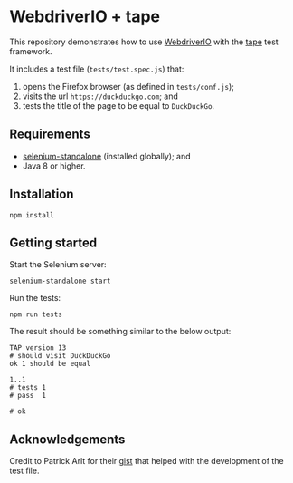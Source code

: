 # WebdriverIO + tape

This repository demonstrates how to use [WebdriverIO](http://webdriver.io) with
the [tape](https://github.com/substack/tape/) test framework.

It includes a test file (`tests/test.spec.js`) that:

1. opens the Firefox browser (as defined in `tests/conf.js`);
1. visits the url `https://duckduckgo.com`; and
1. tests the title of the page to be equal to `DuckDuckGo`.





## Requirements

* [selenium-standalone](https://github.com/vvo/selenium-standalone/) (installed
  globally); and
* Java 8 or higher.





## Installation

```
npm install
```





## Getting started

Start the Selenium server:

```
selenium-standalone start
```

Run the tests:

```
npm run tests
```

The result should be something similar to the below output:

```
TAP version 13
# should visit DuckDuckGo
ok 1 should be equal

1..1
# tests 1
# pass  1

# ok
```





## Acknowledgements

Credit to Patrick Arlt for their
[gist](https://gist.github.com/patrickarlt/931b129598703eed4dda) that helped
with the development of the test file.

